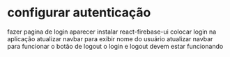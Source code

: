 # configurar autenticação

fazer pagina de login aparecer
instalar react-firebase-ui
colocar login na aplicação
atualizar navbar para exibir nome do usuário
atualizar navbar para funcionar o botão de logout
o login e logout devem estar funcionando